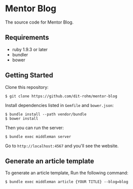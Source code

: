 # Mentor Blog

The source code for Mentor Blog.

## Requirements

- ruby 1.9.3 or later
- bundler
- bower

## Getting Started

Clone this repository:

```
$ git clone https://github.com/dit-rohm/mentor-blog
```

Install dependencies listed in `Gemfile` and `bower.json`:

```
$ bundle install --path vendor/bundle
$ bower install
```

Then you can run the server:

```
$ bundle exec middleman server
```

Go to `http://localhost:4567` and you'll see the website.

## Generate an article template

To generate an article template, Run the following command:

```
$ bundle exec middleman article {YOUR TITLE} --blog=blog
```

